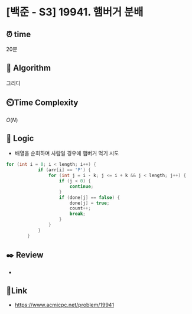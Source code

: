# [백준 - S3] 19941. 햄버거 분배
 
## ⏰  **time**
20분

## :pushpin: **Algorithm**
그리디

## ⏲️**Time Complexity**
$O(N)$


## :round_pushpin: **Logic**
- 배열을 순회하며 사람일 경우에 햄버거 먹기 시도


```java
for (int i = 0; i < length; i++) {
            if (arr[i] == 'P') {
                for (int j = i - k; j <= i + k && j < length; j++) {
                    if (j < 0) {
                        continue;
                    }
                    if (done[j] == false) {
                        done[j] = true;
                        count++;
                        break;
                    }
                }
            }
        }
```

## :black_nib: **Review**
- 

## 📡**Link**
- https://www.acmicpc.net/problem/19941
